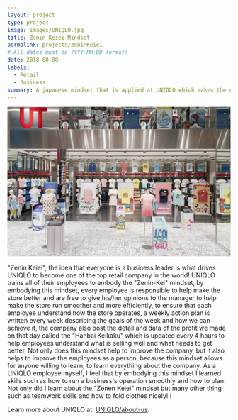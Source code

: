 ```yaml
---
layout: project
type: project
image: images/UNIQLO.jpg
title: Zenin-Keiei Mindset
permalink: projects/zeninKeiei
# All dates must be YYYY-MM-DD format!
date: 2018-08-08
labels:
  - Retail
  - Business
summary: A japanese mindset that is applied at UNIQLO which makes the company so successful
---
```


<img class="ui medium right floated rounded image" src="../images/uniqlo-store.jpg">

"Zenin Keiei", the idea that everyone is a business leader is what drives UNIQLO to become one of the top retail company in the world! UNIQLO trains all of their employees to embody the "Zenin-Kei" mindset, by embodying this mindset, every employee is responsible to help make the store better and are free to give his/her opinions to the manager to help make the store run smoother and more efficiently, to ensure that each employee understand how the store operates, a weekly action plan is written every week describing the goals of the week and how we can achieve it, the company also post the detail and data of the profit we made on that day called the "Hanbai Keikaku" which is updated every 4 hours to help employees understand what is selling well and what needs to get better. Not only does this mindset help to improve the company, but it also helps to improve the employees as a person, because this mindset allows for anyone willing to learn, to learn everything about the company. As a UNIQLO employee myself, I feel that by embodying this mindset I learned skills such as how to run a business's operation smoothly and how to plan. Not only did I learn about the "Zenen Keiei" mindset but many other thing such as teamwork skills and how to fold clothes nicely!!!
 
Learn more about UNIQLO at: [UNIQLO/about-us](https://www.uniqlo.com/us/en/company/about-uniqlo-us.html).

